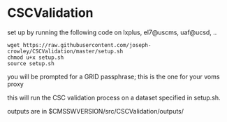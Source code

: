 # CSCValidation

set up by running the following code on lxplus, el7@uscms, uaf@ucsd, .. 
```
wget https://raw.githubusercontent.com/joseph-crowley/CSCValidation/master/setup.sh
chmod u+x setup.sh
source setup.sh
```

you will be prompted for a GRID passphrase; this is the one for your voms proxy

this will run the CSC validation process on a dataset specified in setup.sh.

outputs are in $CMSSWVERSION/src/CSCValidation/outputs/

